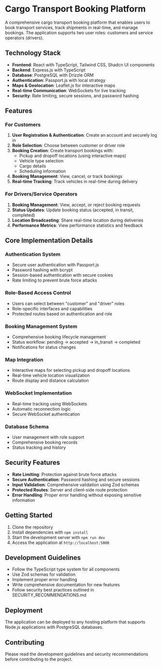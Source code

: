 # Cargo Transport Booking Platform

A comprehensive cargo transport booking platform that enables users to book transport services, track shipments in real-time, and manage bookings. The application supports two user roles: customers and service operators (drivers).

## Technology Stack

- **Frontend**: React with TypeScript, Tailwind CSS, Shadcn UI components
- **Backend**: Express.js with TypeScript
- **Database**: PostgreSQL with Drizzle ORM
- **Authentication**: Passport.js with local strategy
- **Maps & Geolocation**: Leaflet.js for interactive maps
- **Real-time Communication**: WebSockets for live tracking
- **Security**: Rate limiting, secure sessions, and password hashing

## Features

### For Customers
1. **User Registration & Authentication**: Create an account and securely log in
2. **Role Selection**: Choose between customer or driver role
3. **Booking Creation**: Create transport bookings with:
   - Pickup and dropoff locations (using interactive maps)
   - Vehicle type selection
   - Cargo details
   - Scheduling information
4. **Booking Management**: View, cancel, or track bookings
5. **Real-time Tracking**: Track vehicles in real-time during delivery

### For Drivers/Service Operators
1. **Booking Management**: View, accept, or reject booking requests
2. **Status Updates**: Update booking status (accepted, in transit, completed)
3. **Location Broadcasting**: Share real-time location during deliveries
4. **Performance Metrics**: View performance statistics and feedback

## Core Implementation Details

### Authentication System
- Secure user authentication with Passport.js
- Password hashing with bcrypt
- Session-based authentication with secure cookies
- Rate limiting to prevent brute force attacks

### Role-Based Access Control
- Users can select between "customer" and "driver" roles
- Role-specific interfaces and capabilities
- Protected routes based on authentication and role

### Booking Management System
- Comprehensive booking lifecycle management
- Status workflow: pending → accepted → in_transit → completed
- Notifications for status changes

### Map Integration
- Interactive maps for selecting pickup and dropoff locations
- Real-time vehicle location visualization
- Route display and distance calculation

### WebSocket Implementation
- Real-time tracking using WebSockets
- Automatic reconnection logic
- Secure WebSocket authentication

### Database Schema
- User management with role support
- Comprehensive booking records
- Status tracking and history

## Security Features

- **Rate Limiting**: Protection against brute force attacks
- **Secure Authentication**: Password hashing and secure sessions
- **Input Validation**: Comprehensive validation using Zod schemas
- **Protected Routes**: Server and client-side route protection
- **Error Handling**: Proper error handling without exposing sensitive information

## Getting Started

1. Clone the repository
2. Install dependencies with `npm install`
3. Start the development server with `npm run dev`
4. Access the application at `http://localhost:5000`

## Development Guidelines

- Follow the TypeScript type system for all components
- Use Zod schemas for validation
- Implement proper error handling
- Write comprehensive documentation for new features
- Follow security best practices outlined in SECURITY_RECOMMENDATIONS.md

## Deployment

The application can be deployed to any hosting platform that supports Node.js applications with PostgreSQL databases.

## Contributing

Please read the development guidelines and security recommendations before contributing to the project.